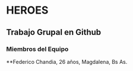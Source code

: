 # HEROES

## Trabajo Grupal en Github

### Miembros del Equipo

**Federico Chandia, 26 años, Magdalena, Bs As.

